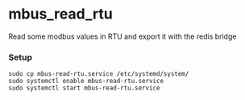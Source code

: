 # mbus_read_rtu

Read some modbus values in RTU and export it with the redis bridge


### Setup

    sudo cp mbus-read-rtu.service /etc/systemd/system/
    sudo systemctl enable mbus-read-rtu.service
    sudo systemctl start mbus-read-rtu.service
  
